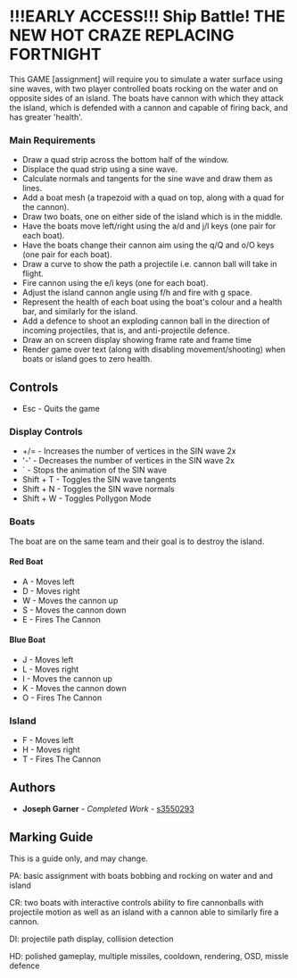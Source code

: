 # !!!EARLY ACCESS!!! Ship Battle! THE NEW HOT CRAZE REPLACING FORTNIGHT

 This GAME [assignment] will require you to simulate a water surface using sine waves, with two player controlled boats rocking on the water and on opposite sides of an island. The boats have cannon with which they attack the island, which is defended with a cannon and capable of firing back, and has greater 'health'. 

### Main Requirements

*   Draw a quad strip across the bottom half of the window.
*   Displace the quad strip using a sine wave.
*   Calculate normals and tangents for the sine wave and draw them as lines.
*   Add a boat mesh (a trapezoid with a quad on top, along with a quad for the cannon).
*   Draw two boats, one on either side of the island which is in the middle.
*   Have the boats move left/right using the a/d and j/l keys (one pair for each boat).
*   Have the boats change their cannon aim using the q/Q and o/O keys (one pair for each boat).
*   Draw a curve to show the path a projectile i.e. cannon ball will take in flight.
*   Fire cannon using the e/i keys (one for each boat).
*   Adjust the island cannon angle using f/h and fire with g space.
*   Represent the health of each boat using the boat's colour and a health bar, and similarly for the island.
*   Add a defence to shoot an exploding cannon ball in the direction of incoming projectiles, that is, and         anti-projectile defence.
*   Draw an on screen display showing frame rate and frame time
*   Render game over text (along with disabling movement/shooting) when boats or island goes to zero health.


## Controls

*   Esc - Quits the game

### Display Controls
*   +/= - Increases the number of vertices in the SIN wave 2x
*   '-' - Decreases the number of vertices in the SIN wave 2x
*   ` - Stops the animation of the SIN wave
*   Shift + T - Toggles the SIN wave tangents
*   Shift + N - Toggles the SIN wave normals
*   Shift + W - Toggles Pollygon Mode

### Boats
The boat are on the same team and their goal is to destroy the island.
#### Red Boat
*   A - Moves left
*   D - Moves right
*   W - Moves the cannon up
*   S - Moves the cannon down
*   E - Fires The Cannon

#### Blue Boat
*   J - Moves left
*   L - Moves right
*   I - Moves the cannon up
*   K - Moves the cannon down
*   O - Fires The Cannon

### Island
*   F - Moves left
*   H - Moves right
*   T - Fires The Cannon

## Authors

* **Joseph Garner** - *Completed Work* - [s3550293](https://github.com/s3550293)


## Marking Guide

This is a guide only, and may change.

PA: basic assignment with boats bobbing and rocking on water and and island

CR: two boats with interactive controls ability to fire cannonballs with projectile motion as well as an island with a cannon able to similarly fire a cannon.

DI: projectile path display, collision detection

HD: polished gameplay, multiple missiles, cooldown, rendering, OSD, missle defence 